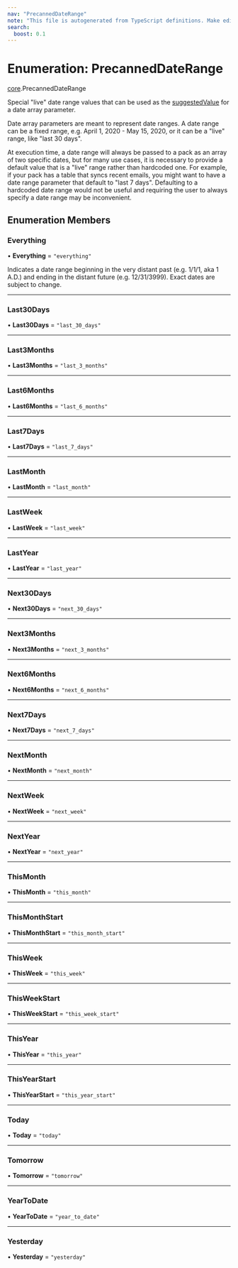 ```yaml
---
nav: "PrecannedDateRange"
note: "This file is autogenerated from TypeScript definitions. Make edits to the comments in the TypeScript file and then run `make docs` to regenerate this file."
search:
  boost: 0.1
---
```

# Enumeration: PrecannedDateRange

[core](../modules/core.md).PrecannedDateRange

Special "live" date range values that can be used as the [suggestedValue](../interfaces/core.ParamDef.md#suggestedvalue)
for a date array parameter.

Date array parameters are meant to represent date ranges. A date range can
be a fixed range, e.g. April 1, 2020 - May 15, 2020, or it can be a "live"
range, like "last 30 days".

At execution time, a date range will always be passed to a pack as an
array of two specific dates, but for many use cases, it is necessary
to provide a default value that is a "live" range rather than hardcoded
one. For example, if your pack has a table that syncs recent emails,
you might want to have a date range parameter that default to
"last 7 days". Defaulting to a hardcoded date range would not be useful
and requiring the user to always specify a date range may be inconvenient.

## Enumeration Members

### Everything

• **Everything** = ``"everything"``

Indicates a date range beginning in the very distant past (e.g. 1/1/1, aka 1 A.D.)
and ending in the distant future (e.g. 12/31/3999). Exact dates are subject to change.

___

### Last30Days

• **Last30Days** = ``"last_30_days"``

___

### Last3Months

• **Last3Months** = ``"last_3_months"``

___

### Last6Months

• **Last6Months** = ``"last_6_months"``

___

### Last7Days

• **Last7Days** = ``"last_7_days"``

___

### LastMonth

• **LastMonth** = ``"last_month"``

___

### LastWeek

• **LastWeek** = ``"last_week"``

___

### LastYear

• **LastYear** = ``"last_year"``

___

### Next30Days

• **Next30Days** = ``"next_30_days"``

___

### Next3Months

• **Next3Months** = ``"next_3_months"``

___

### Next6Months

• **Next6Months** = ``"next_6_months"``

___

### Next7Days

• **Next7Days** = ``"next_7_days"``

___

### NextMonth

• **NextMonth** = ``"next_month"``

___

### NextWeek

• **NextWeek** = ``"next_week"``

___

### NextYear

• **NextYear** = ``"next_year"``

___

### ThisMonth

• **ThisMonth** = ``"this_month"``

___

### ThisMonthStart

• **ThisMonthStart** = ``"this_month_start"``

___

### ThisWeek

• **ThisWeek** = ``"this_week"``

___

### ThisWeekStart

• **ThisWeekStart** = ``"this_week_start"``

___

### ThisYear

• **ThisYear** = ``"this_year"``

___

### ThisYearStart

• **ThisYearStart** = ``"this_year_start"``

___

### Today

• **Today** = ``"today"``

___

### Tomorrow

• **Tomorrow** = ``"tomorrow"``

___

### YearToDate

• **YearToDate** = ``"year_to_date"``

___

### Yesterday

• **Yesterday** = ``"yesterday"``
